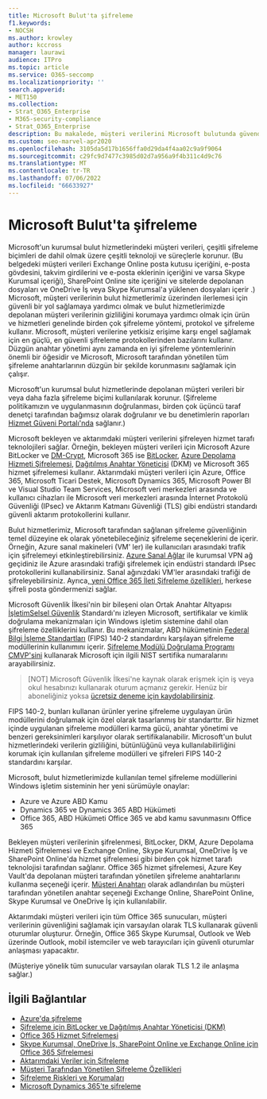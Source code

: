```yaml
---
title: Microsoft Bulut'ta şifreleme
f1.keywords:
- NOCSH
ms.author: krowley
author: kccross
manager: laurawi
audience: ITPro
ms.topic: article
ms.service: O365-seccomp
ms.localizationpriority: ''
search.appverid:
- MET150
ms.collection:
- Strat_O365_Enterprise
- M365-security-compliance
- Strat_O365_Enterprise
description: Bu makalede, müşteri verilerini Microsoft bulutunda güvende tutmak için kullanılan çeşitli şifreleme biçimlerine genel bir bakış okuyun.
ms.custom: seo-marvel-apr2020
ms.openlocfilehash: 3105da5d17b1656ffa0d29da4f4aa02c9a9f9064
ms.sourcegitcommit: c29fc9d7477c3985d02d7a956a9f4b311c4d9c76
ms.translationtype: MT
ms.contentlocale: tr-TR
ms.lasthandoff: 07/06/2022
ms.locfileid: "66633927"
---
```

# <a name="encryption-in-the-microsoft-cloud"></a>Microsoft Bulut'ta şifreleme

Microsoft'un kurumsal bulut hizmetlerindeki müşteri verileri, çeşitli şifreleme biçimleri de dahil olmak üzere çeşitli teknoloji ve süreçlerle korunur. (Bu belgedeki müşteri verileri Exchange Online posta kutusu içeriğini, e-posta gövdesini, takvim girdilerini ve e-posta eklerinin içeriğini ve varsa Skype Kurumsal içeriği), SharePoint Online site içeriğini ve sitelerde depolanan dosyaları ve OneDrive İş veya Skype Kurumsal'a yüklenen dosyaları içerir .) Microsoft, müşteri verilerinin bulut hizmetlerimiz üzerinden ilerlemesi için güvenli bir yol sağlamaya yardımcı olmak ve bulut hizmetlerimizde depolanan müşteri verilerinin gizliliğini korumaya yardımcı olmak için ürün ve hizmetleri genelinde birden çok şifreleme yöntemi, protokol ve şifreleme kullanır. Microsoft, müşteri verilerine yetkisiz erişime karşı engel sağlamak için en güçlü, en güvenli şifreleme protokollerinden bazılarını kullanır. Düzgün anahtar yönetimi aynı zamanda en iyi şifreleme yöntemlerinin önemli bir öğesidir ve Microsoft, Microsoft tarafından yönetilen tüm şifreleme anahtarlarının düzgün bir şekilde korunmasını sağlamak için çalışır.

Microsoft'un kurumsal bulut hizmetlerinde depolanan müşteri verileri bir veya daha fazla şifreleme biçimi kullanılarak korunur. (Şifreleme politikamızın ve uygulanmasının doğrulanması, birden çok üçüncü taraf denetçi tarafından bağımsız olarak doğrulanır ve bu denetimlerin raporları [Hizmet Güveni Portalı'nda](https://aka.ms/stp) sağlanır.)

Microsoft bekleyen ve aktarımdaki müşteri verilerini şifreleyen hizmet tarafı teknolojileri sağlar. Örneğin, bekleyen müşteri verileri için Microsoft Azure BitLocker ve [DM-Crypt](https://en.wikipedia.org/wiki/Dm-crypt), Microsoft 365 ise [BitLocker](/windows/device-security/bitlocker/bitlocker-overview), [Azure Depolama Hizmeti Şifrelemesi](/azure/), [Dağıtılmış Anahtar Yöneticisi](./exchange-online-secures-email-secrets.md) (DKM) ve Microsoft 365 hizmet şifrelemesi kullanır. Aktarımdaki müşteri verileri için Azure, Office 365, Microsoft Ticari Destek, Microsoft Dynamics 365, Microsoft Power BI ve Visual Studio Team Services, Microsoft veri merkezleri arasında ve kullanıcı cihazları ile Microsoft veri merkezleri arasında İnternet Protokolü Güvenliği (IPsec) ve Aktarım Katmanı Güvenliği (TLS) gibi endüstri standardı güvenli aktarım protokollerini kullanır.

Bulut hizmetlerimiz, Microsoft tarafından sağlanan şifreleme güvenliğinin temel düzeyine ek olarak yönetebileceğiniz şifreleme seçeneklerini de içerir. Örneğin, Azure sanal makineleri (VM' ler) ile kullanıcıları arasındaki trafik için şifrelemeyi etkinleştirebilirsiniz. [Azure Sanal Ağlar](https://azure.microsoft.com/services/virtual-network/) ile kurumsal VPN ağ geçidiniz ile Azure arasındaki trafiği şifrelemek için endüstri standardı IPsec protokollerini kullanabilirsiniz. Sanal ağınızdaki VM'ler arasındaki trafiği de şifreleyebilirsiniz. Ayrıca[, yeni Office 365 İleti Şifreleme özellikleri](set-up-new-message-encryption-capabilities.md), herkese şifreli posta göndermenizi sağlar.

Microsoft Güvenlik İlkesi'nin bir bileşeni olan Ortak Anahtar Altyapısı [İşletimSelsel Güvenlik](https://servicetrust.microsoft.com/ViewPage/TrustDocuments?command=Download&downloadType=Document&downloadId=5868ecc8-50b7-4f91-b43f-640e2b99e86e&docTab=6d000410-c9e9-11e7-9a91-892aae8839ad_FAQ%20and%20White%20Papers) Standardı'nı izleyen Microsoft, sertifikalar ve kimlik doğrulama mekanizmaları için Windows işletim sistemine dahil olan şifreleme özelliklerini kullanır. Bu mekanizmalar, ABD hükümetinin [Federal Bilgi İşleme Standartları](https://csrc.nist.gov/publications/PubsFIPS.html) (FIPS) 140-2 standardını karşılayan şifreleme modüllerinin kullanımını içerir. [Şifreleme Modülü Doğrulama Programı CMVP'sini](https://csrc.nist.gov/projects/cryptographic-module-validation-program/validated-modules/search) kullanarak Microsoft için ilgili NIST sertifika numaralarını arayabilirsiniz.

> [NOT] Microsoft Güvenlik İlkesi'ne kaynak olarak erişmek için iş veya okul hesabınızı kullanarak oturum açmanız gerekir. Henüz bir aboneliğiniz yoksa [ücretsiz deneme için kaydolabilirsiniz](https://servicetrust.microsoft.com/Home/TrialSubscriptions).

FIPS 140-2, bunları kullanan ürünler yerine şifreleme uygulayan ürün modüllerini doğrulamak için özel olarak tasarlanmış bir standarttır. Bir hizmet içinde uygulanan şifreleme modülleri karma gücü, anahtar yönetimi ve benzeri gereksinimleri karşılıyor olarak sertifikalanabilir. Microsoft'un bulut hizmetlerindeki verilerin gizliliğini, bütünlüğünü veya kullanılabilirliğini korumak için kullanılan şifreleme modülleri ve şifreleri FIPS 140-2 standardını karşılar.

Microsoft, bulut hizmetlerimizde kullanılan temel şifreleme modüllerini Windows işletim sisteminin her yeni sürümüyle onaylar:

- Azure ve Azure ABD Kamu
- Dynamics 365 ve Dynamics 365 ABD Hükümeti
- Office 365, ABD Hükümeti Office 365 ve abd kamu savunmasını Office 365

Bekleyen müşteri verilerinin şifrelenmesi, BitLocker, DKM, Azure Depolama Hizmeti Şifrelemesi ve Exchange Online, Skype Kurumsal, OneDrive İş ve SharePoint Online'da hizmet şifrelemesi gibi birden çok hizmet tarafı teknolojisi tarafından sağlanır. Office 365 hizmet şifrelemesi, Azure Key Vault'da depolanan müşteri tarafından yönetilen şifreleme anahtarlarını kullanma seçeneği içerir. [Müşteri Anahtarı](./customer-key-overview.md) olarak adlandırılan bu müşteri tarafından yönetilen anahtar seçeneği Exchange Online, SharePoint Online, Skype Kurumsal ve OneDrive İş için kullanılabilir.

Aktarımdaki müşteri verileri için tüm Office 365 sunucuları, müşteri verilerinin güvenliğini sağlamak için varsayılan olarak TLS kullanarak güvenli oturumlar oluşturur. Örneğin, Office 365 Skype Kurumsal, Outlook ve Web üzerinde Outlook, mobil istemciler ve web tarayıcıları için güvenli oturumlar anlaşması yapacaktır.

(Müşteriye yönelik tüm sunucular varsayılan olarak TLS 1.2 ile anlaşma sağlar.)

## <a name="related-links"></a>İlgili Bağlantılar

- [Azure'da şifreleme](office-365-azure-encryption.md)
- [Şifreleme için BitLocker ve Dağıtılmış Anahtar Yöneticisi (DKM)](office-365-bitlocker-and-distributed-key-manager-for-encryption.md)
- [Office 365 Hizmet Şifrelemesi](office-365-service-encryption.md)
- [Skype Kurumsal, OneDrive İş, SharePoint Online ve Exchange Online için Office 365 Şifrelemesi](/compliance/assurance/assurance-encryption-for-microsoft-365-services) 
- [Aktarımdaki Veriler için Şifreleme](/compliance/assurance/assurance-encryption-in-transit)
- [Müşteri Tarafından Yönetilen Şifreleme Özellikleri](office-365-customer-managed-encryption-features.md)
- [Şifreleme Riskleri ve Korumaları](office-365-encryption-risks-and-protections.md)
- [Microsoft Dynamics 365'te şifreleme](office-365-encryption-in-microsoft-dynamics-365.md)
